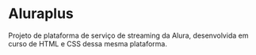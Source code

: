 # Aluraplus
Projeto de plataforma de serviço de streaming da Alura, desenvolvida em curso de HTML e CSS dessa mesma plataforma.
